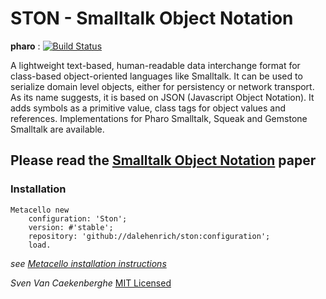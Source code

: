 # STON - Smalltalk Object Notation

**pharo** : [![Build Status](https://secure.travis-ci.org/dalehenrich/ston.png?branch=pharo)](http://travis-ci.org/dalehenrich/ston) 


A lightweight text-based, human-readable data interchange format 
for class-based object-oriented languages like Smalltalk.
It can be used to serialize domain level objects, 
either for persistency or network transport. 
As its name suggests, it is based on JSON (Javascript Object Notation). 
It adds symbols as a primitive value, class tags for object values and references. 
Implementations for Pharo Smalltalk, Squeak and Gemstone Smalltalk are available.


## Please read the [Smalltalk Object Notation](https://github.com/svenvc/ston/blob/master/ston-paper.md) paper

### Installation

```Smalltalk
Metacello new
	configuration: 'Ston';
	version: #'stable';
	repository: 'github://dalehenrich/ston:configuration';
	load.
```

*see [Metacello installation instructions](https://github.com/dalehenrich/metacello-work/blob/master/README.md)*

*Sven Van Caekenberghe* 
[MIT Licensed](https://github.com/svenvc/ston/blob/master/license.txt)

